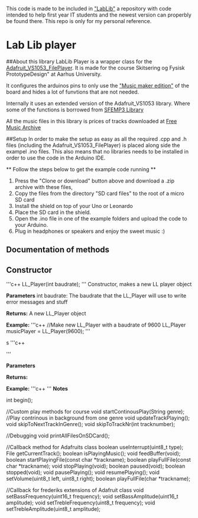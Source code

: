 
This code is made to be included in ["LabLib"](https://github.com/LabToolsAU/LabLib) a repository with code intended to help first year IT students and the newest version can properbly be found there. This repo is only for my personal reference.

# Lab Lib player

##About this library
LabLib Player is a wrapper class for the [Adafruit_VS1053_FilePlayer](https://github.com/adafruit/Adafruit_VS1053_Library). It is made for the course Skitsering og Fysisk PrototypeDesign" at Aarhus University.

It configures the arduinos pins to only use the ["Music maker edition"](https://www.adafruit.com/product/1788) of the board and hides a lot of funvtions that are not needed.

Internally it uses an extended version of the Adafruit_VS1053 library. Where some of the functions is borrowed from [SFEMP3 Library](https://github.com/madsci1016/Sparkfun-MP3-Player-Shield-Arduino-Library)

All the music files in this library is prices of tracks downloaded at [Free Music Archive](http://freemusicarchive.org)

##Setup
In order to make the setup as easy as all the required .cpp and .h files (including the Adafruit_VS1053_FilePlayer) is placed along side the exampel .ino files. This also means that no libraries needs to be installed in order to use the code in the Arduino IDE.

** Follow the steps below to get the example code running **

1. Press the "Clone or download" button above and download a .zip archive with these files,
1. Copy the files from the directory "SD card files" to the root of a micro SD card
9. Install the shield on top of your Uno or Leonardo
2. Place the SD card in the shield.
5. Open the .ino file in one of the example folders and upload the code to your Arduino.
9. Plug in headphones or speakers and enjoy the sweet music :)


## Documentation of methods

## Constructor
'''c++
LL_Player(int baudrate);
'''
Constructor, makes a new LL player object

**Parameters**
int baudrate: The baudrate that the LL_Player will use to write error messages and stuff

**Returns:**
A new LL_Player object

**Example:**
'''c++
//Make new LL_Player with a baudrate of 9600
LL_Player musicPlayer = LL_Player(9600);
'''

s
'''c++

'''

**Parameters**

**Returns:**

**Example:**
'''c++
'''
**Notes**

int begin();

//Custom play methods for course
void startContinousPlay(String genre); //Play contrinous in background from one genre
void updateTrackPlaying();
void skipToNextTrackInGenre();
void skipToTrackNr(int tracknumber);


//Debugging
void printAllFilesOnSDCard();

//Callback method for Adafruits class
boolean useInterrupt(uint8_t type);
File getCurrentTrack();
boolean isPlayingMusic();
void feedBuffer(void);
boolean startPlayingFile(const char *trackname);
boolean playFullFile(const char *trackname);
void stopPlaying(void);
boolean paused(void);
boolean stopped(void);
void pausePlaying();
void resumePlaying();
void setVolume(uint8_t left, uint8_t right);
boolean playFullFile(char *trackname);

//Callback for frederiks extensions of Adafruit class
void setBassFrequency(uint16_t frequency);
void setBassAmplitude(uint16_t amplitude);
void setTrebleFrequency(uint8_t frequency);
void setTrebleAmplitude(uint8_t amplitude);
